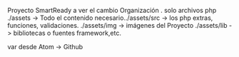 Proyecto SmartReady
a ver el cambio
Organización
. solo archivos php
./assets -> Todo el contenido necesario../assets/src -> los php extras, funciones, validaciones.
./assets/img -> imágenes del Proyecto
./assets/lib -> bibliotecas o fuentes framework,etc.


var desde Atom -> Github
